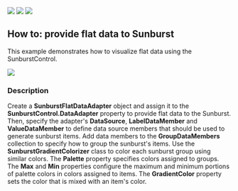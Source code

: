 <!-- default badges list -->
![](https://img.shields.io/endpoint?url=https://codecentral.devexpress.com/api/v1/VersionRange/153758356/18.2.2%2B)
[![](https://img.shields.io/badge/Open_in_DevExpress_Support_Center-FF7200?style=flat-square&logo=DevExpress&logoColor=white)](https://supportcenter.devexpress.com/ticket/details/T830505)
[![](https://img.shields.io/badge/📖_How_to_use_DevExpress_Examples-e9f6fc?style=flat-square)](https://docs.devexpress.com/GeneralInformation/403183)
<!-- default badges end -->
## How to: provide flat data to Sunburst

This example demonstrates how to visualize flat data using the SunburstControl.

![](Images/flat-data-sample.png)

### Description
Create a **SunburstFlatDataAdapter** object and assign it to the **SunburstControl.DataAdapter** property to provide flat data to the Sunburst. Then, specify the adapter's **DataSource**, **LabelDataMember** and **ValueDataMember** to define data source members that should be used to generate sunburst items. Add data members to the **GroupDataMembers** collection to specify how to group the sunburst's items.
Use the **SunburstGradientColorizer** class to color each sunburst group using similar colors. The **Palette** property specifies colors assigned to groups. The **Max** and **Min** properties configure the maximum and minimum portions of palette colors in colors assigned to items. The **GradientColor** property sets the color that is mixed with an item's color. 

